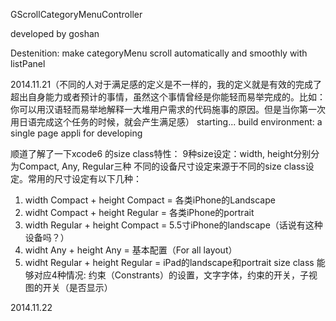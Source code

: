 GScrollCategoryMenuController

developed by goshan

Destenition: make categoryMenu scroll automatically and smoothly with listPanel

2014.11.21（不同的人对于满足感的定义是不一样的，我的定义就是有效的完成了超出自身能力或者预计的事情，虽然这个事情曾经是你能轻而易举完成的。比如：你可以用汉语轻而易举地解释一大堆用户需求的代码施事的原因。但是当你第一次用日语完成这个任务的时候，就会产生满足感）
starting...
build environment: a single page appli for developing

顺道了解了一下xcode6 的size class特性：
9种size设定：width, height分别分为Compact, Any, Regular三种
不同的设备尺寸设定来源于不同的size class设定。常用的尺寸设定有以下几种：
1. width Compact + height Compact = 各类iPhone的Landscape
2. widht Compact + height Regular = 各类iPhone的portrait
3. width Regular + height Compact = 5.5寸iPhone的landscape（话说有这种设备吗？）
4. widht Any + height Any = 基本配置（For all layout）
5. widht Regular + height Regular = iPad的landscape和portrait
size class 能够对应4种情况: 约束（Constrants）的设置，文字字体，约束的开关，子视图的开关（是否显示）

2014.11.22


